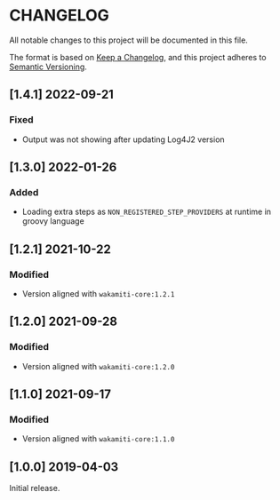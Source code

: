 # CHANGELOG


All notable changes to this project will be documented in this file.

The format is based on [Keep a Changelog][1],
and this project adheres to [Semantic Versioning][2].

## [1.4.1] 2022-09-21
### Fixed
- Output was not showing after updating Log4J2 version


## [1.3.0] 2022-01-26
### Added
- Loading extra steps as `NON_REGISTERED_STEP_PROVIDERS` at runtime in groovy language

## [1.2.1] 2021-10-22
### Modified
- Version aligned with `wakamiti-core:1.2.1`

## [1.2.0] 2021-09-28
### Modified
- Version aligned with `wakamiti-core:1.2.0`

## [1.1.0] 2021-09-17

### Modified
- Version aligned with `wakamiti-core:1.1.0`

## [1.0.0] 2019-04-03

Initial release.


[1]: <https://keepachangelog.com/en/1.0.0/>
[2]: <https://semver.org>